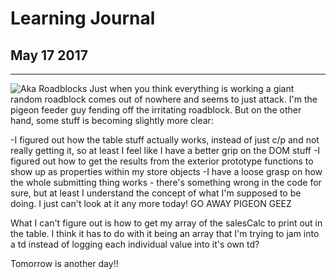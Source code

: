 # Learning Journal
## May 17 2017
---
![Aka Roadblocks](https://media.giphy.com/media/wdRi1lNnZ7wt2/giphy.gif?response_id=591d397610c98dc52b4cf85d)
Just when you think everything is working a giant random roadblock comes out of nowhere and seems to just attack. I'm the pigeon feeder guy fending off the irritating roadblock. But on the other hand, some stuff is becoming slightly more clear:

-I figured out how the table stuff actually works, instead of just c/p and not really getting it, so at least I feel like I have a better grip on the DOM stuff
-I figured out how to get the results from the exterior prototype functions to show up as properties within my store objects
-I have a loose grasp on how the whole submitting thing works - there's something wrong in the code for sure, but at least I understand the concept of what I'm supposed to be doing. I just can't look at it any more today! GO AWAY PIGEON GEEZ

What I can't figure out is how to get my array of the salesCalc to print out in the table. I think it has to do with it being an array that I'm trying to jam into a td instead of logging each individual value into it's own td?

Tomorrow is another day!!
